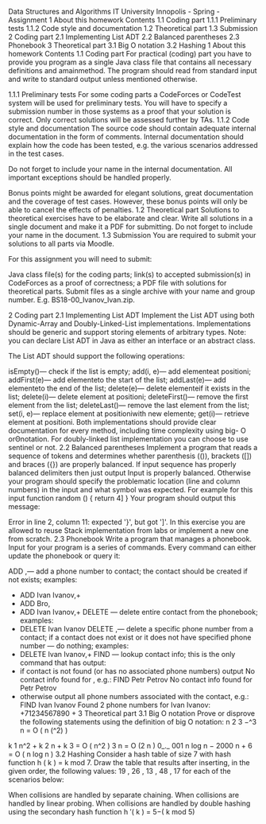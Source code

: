 Data Structures and Algorithms
IT University Innopolis
        - Spring
     - Assignment
1 About this homework Contents
1.1 Coding part
1.1.1 Preliminary tests
1.1.2 Code style and documentation
1.2 Theoretical part
1.3 Submission
2 Coding part
2.1 Implementing List ADT
2.2 Balanced parentheses
2.3 Phonebook
3 Theoretical part
3.1 Big O notation
3.2 Hashing
1 About this homework Contents
1.1 Coding part
For practical (coding) part you have to provide you program as a single Java
class file that contains all necessary definitions and amainmethod.
The program should read from standard input and write to standard output
unless mentioned otherwise.

1.1.1 Preliminary tests
For some coding parts a CodeForces or CodeTest system will be used for
preliminary tests. You will have to specify a submission number in those
systems as a proof that your solution is correct. Only correct solutions will
be assessed further by TAs.
1.1.2 Code style and documentation
The source code should contain adequate internal documentation in the form
of comments. Internal documentation should explain how the code has been
tested, e.g. the various scenarios addressed in the test cases.

Do not forget to include your name in the internal documentation.
All important exceptions should be handled properly.

Bonus points might be awarded for elegant solutions, great documentation
and the coverage of test cases. However, these bonus points will only be able
to cancel the effects of penalties.
1.2 Theoretical part
Solutions to theoretical exercises have to be elaborate and clear. Write all
solutions in a single document and make it a PDF for submitting.
Do not forget to include your name in the document.
1.3 Submission
You are required to submit your solutions to all parts via Moodle.

For this assignment you will need to submit:

Java class file(s) for the coding parts;
link(s) to accepted submission(s) in CodeForces as a proof of correctness;
a PDF file with solutions for theoretical parts.
Submit files as a single archive with your name and group number. E.g.
BS18-00_Ivanov_Ivan.zip.

2 Coding part
2.1 Implementing List ADT
Implement the List ADT using both Dynamic-Array and Doubly-Linked-List
implementations. Implementations should be generic and support storing
elements of arbitrary types.
Note: you can declare List ADT in Java as either an interface or an abstract
class.

The List ADT should support the following operations:

isEmpty()— check if the list is empty;
add(i, e)— add elementeat positioni;
addFirst(e)— add elementeto the start of the list;
addLast(e)— add elementeto the end of the list;
delete(e)— delete elementeif it exists in the list;
delete(i)— delete element at positioni;
deleteFirst()— remove the first element from the list;
deleteLast()— remove the last element from the list;
set(i, e)— replace element at positioniwith new elemente;
get(i)— retrieve element at positioni.
Both implementations should provide clear documentation for every method,
including time complexity using big- O orΘnotation.
For doubly-linked list implementation you can choose to use sentinel or not.
2.2 Balanced parentheses
Implement a program that reads a sequence of tokens and determines whether
parenthesis (()), brackets ([]) and braces ({}) are properly balanced.
If input sequence has properly balanced delimiters then just output
Input is properly balanced.
Otherwise your program should specify the problematic location (line and
column numbers) in the input and what symbol was expected. For example
for this input
function random () {
return 4]
}
Your program should output this message:

Error in line 2, column 11: expected '}', but got ']'.
In this exercise you are allowed to reuse Stack implementation from labs or
implement a new one from scratch.
2.3 Phonebook
Write a program that manages a phonebook. Input for your program is a
series of commands. Every command can either update the phonebook or
query it:

ADD ,— add a phone number to
contact; the contact should be created if not exists;
examples:
- ADD Ivan Ivanov,+
- ADD Bro,
- ADD Ivan Ivanov,+
DELETE — delete entire contact from the phonebook;
examples:
- DELETE Ivan Ivanov
DELETE ,— delete a specific phone number
from a contact; if a contact does not exist or it does not have specified
phone number — do nothing; examples:
- DELETE Ivan Ivanov,+
FIND — lookup contact info; this is the only command
that has output:
- if contact is not found (or has no associated phone numbers) output
No contact info found for , e.g.:
FIND Petr Petrov
No contact info found for Petr Petrov
- otherwise output all phone numbers associated with the contact,
e.g.:
FIND Ivan Ivanov
Found 2 phone numbers for Ivan Ivanov: +71234567890 +
3 Theoretical part
3.1 Big O notation
Prove or disprove the following statements using the definition of big O
notation:
n
2
3 −^3 n = O ( n
(^2) )

k 1 n^2 + k 2 n + k 3 = O ( n^2 )
3 n = O (2 n )
0_._ 001 n log n − 2000 n + 6 = O ( n log n )
3.2 Hashing
Consider a hash table of size 7 with hash function h ( k ) = k mod 7. Draw
the table that results after inserting, in the given order, the following values:
19 , 26 , 13 , 48 , 17 for each of the scenarios below:

When collisions are handled by separate chaining.
When collisions are handled by linear probing.
When collisions are handled by double hashing using the secondary
hash function h ′( k ) = 5−( k mod 5)
